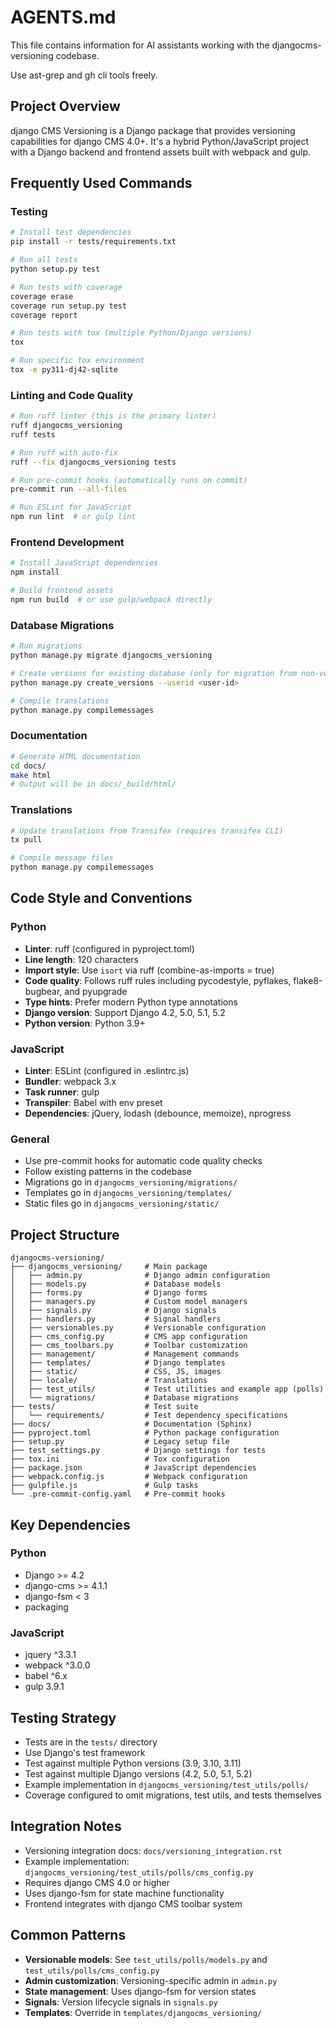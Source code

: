# AGENTS.md

This file contains information for AI assistants working with the djangocms-versioning codebase.


Use ast-grep and gh cli tools freely.

## Project Overview

django CMS Versioning is a Django package that provides versioning capabilities for django CMS 4.0+. It's a hybrid Python/JavaScript project with a Django backend and frontend assets built with webpack and gulp.

## Frequently Used Commands

### Testing
```bash
# Install test dependencies
pip install -r tests/requirements.txt

# Run all tests
python setup.py test

# Run tests with coverage
coverage erase
coverage run setup.py test
coverage report

# Run tests with tox (multiple Python/Django versions)
tox

# Run specific tox environment
tox -e py311-dj42-sqlite
```

### Linting and Code Quality
```bash
# Run ruff linter (this is the primary linter)
ruff djangocms_versioning
ruff tests

# Run ruff with auto-fix
ruff --fix djangocms_versioning tests

# Run pre-commit hooks (automatically runs on commit)
pre-commit run --all-files

# Run ESLint for JavaScript
npm run lint  # or gulp lint
```

### Frontend Development
```bash
# Install JavaScript dependencies
npm install

# Build frontend assets
npm run build  # or use gulp/webpack directly
```

### Database Migrations
```bash
# Run migrations
python manage.py migrate djangocms_versioning

# Create versions for existing database (only for migration from non-versioned setup)
python manage.py create_versions --userid <user-id>

# Compile translations
python manage.py compilemessages
```

### Documentation
```bash
# Generate HTML documentation
cd docs/
make html
# Output will be in docs/_build/html/
```

### Translations
```bash
# Update translations from Transifex (requires transifex CLI)
tx pull

# Compile message files
python manage.py compilemessages
```

## Code Style and Conventions

### Python
- **Linter**: ruff (configured in pyproject.toml)
- **Line length**: 120 characters
- **Import style**: Use `isort` via ruff (combine-as-imports = true)
- **Code quality**: Follows ruff rules including pycodestyle, pyflakes, flake8-bugbear, and pyupgrade
- **Type hints**: Prefer modern Python type annotations
- **Django version**: Support Django 4.2, 5.0, 5.1, 5.2
- **Python version**: Python 3.9+

### JavaScript
- **Linter**: ESLint (configured in .eslintrc.js)
- **Bundler**: webpack 3.x
- **Task runner**: gulp
- **Transpiler**: Babel with env preset
- **Dependencies**: jQuery, lodash (debounce, memoize), nprogress

### General
- Use pre-commit hooks for automatic code quality checks
- Follow existing patterns in the codebase
- Migrations go in `djangocms_versioning/migrations/`
- Templates go in `djangocms_versioning/templates/`
- Static files go in `djangocms_versioning/static/`

## Project Structure

```
djangocms-versioning/
├── djangocms_versioning/     # Main package
│   ├── admin.py              # Django admin configuration
│   ├── models.py             # Database models
│   ├── forms.py              # Django forms
│   ├── managers.py           # Custom model managers
│   ├── signals.py            # Django signals
│   ├── handlers.py           # Signal handlers
│   ├── versionables.py       # Versionable configuration
│   ├── cms_config.py         # CMS app configuration
│   ├── cms_toolbars.py       # Toolbar customization
│   ├── management/           # Management commands
│   ├── templates/            # Django templates
│   ├── static/               # CSS, JS, images
│   ├── locale/               # Translations
│   ├── test_utils/           # Test utilities and example app (polls)
│   └── migrations/           # Database migrations
├── tests/                    # Test suite
│   └── requirements/         # Test dependency specifications
├── docs/                     # Documentation (Sphinx)
├── pyproject.toml            # Python package configuration
├── setup.py                  # Legacy setup file
├── test_settings.py          # Django settings for tests
├── tox.ini                   # Tox configuration
├── package.json              # JavaScript dependencies
├── webpack.config.js         # Webpack configuration
├── gulpfile.js               # Gulp tasks
└── .pre-commit-config.yaml   # Pre-commit hooks
```

## Key Dependencies

### Python
- Django >= 4.2
- django-cms >= 4.1.1
- django-fsm < 3
- packaging

### JavaScript
- jquery ^3.3.1
- webpack ^3.0.0
- babel ^6.x
- gulp 3.9.1

## Testing Strategy

- Tests are in the `tests/` directory
- Use Django's test framework
- Test against multiple Python versions (3.9, 3.10, 3.11)
- Test against multiple Django versions (4.2, 5.0, 5.1, 5.2)
- Example implementation in `djangocms_versioning/test_utils/polls/`
- Coverage configured to omit migrations, test utils, and tests themselves

## Integration Notes

- Versioning integration docs: `docs/versioning_integration.rst`
- Example implementation: `djangocms_versioning/test_utils/polls/cms_config.py`
- Requires django CMS 4.0 or higher
- Uses django-fsm for state machine functionality
- Frontend integrates with django CMS toolbar system

## Common Patterns

- **Versionable models**: See `test_utils/polls/models.py` and `test_utils/polls/cms_config.py`
- **Admin customization**: Versioning-specific admin in `admin.py`
- **State management**: Uses django-fsm for version states
- **Signals**: Version lifecycle signals in `signals.py`
- **Templates**: Override in `templates/djangocms_versioning/`
